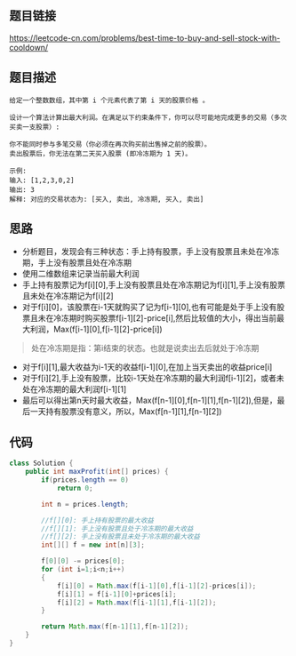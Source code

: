 ## 题目链接

https://leetcode-cn.com/problems/best-time-to-buy-and-sell-stock-with-cooldown/
## 题目描述

```
给定一个整数数组，其中第 i 个元素代表了第 i 天的股票价格 。​

设计一个算法计算出最大利润。在满足以下约束条件下，你可以尽可能地完成更多的交易（多次买卖一支股票）:

你不能同时参与多笔交易（你必须在再次购买前出售掉之前的股票）。
卖出股票后，你无法在第二天买入股票 (即冷冻期为 1 天)。

示例:
输入: [1,2,3,0,2]
输出: 3 
解释: 对应的交易状态为: [买入, 卖出, 冷冻期, 买入, 卖出]

```

## 思路

* 分析题目，发现会有三种状态：手上持有股票，手上没有股票且未处在冷冻期，手上没有股票且处在冷冻期
* 使用二维数组来记录当前最大利润
* 手上持有股票记为f[i][0],手上没有股票且处在冷冻期记为f[i][1],手上没有股票且未处在冷冻期记为f[i][2]
* 对于f[i][0]，该股票在i-1天就购买了记为f[i-1][0],也有可能是处于手上没有股票且未在冷冻期时购买股票f[i-1][2]-price[i],然后比较值的大小，得出当前最大利润，Max(f[i-1][0],f[i-1][2]-price[i])
> 处在冷冻期是指：第i结束的状态。也就是说卖出去后就处于冷冻期
* 对于f[i][1],最大收益为i-1天的收益f[i-1][0],在加上当天卖出的收益price[i]
* 对于f[i][2],手上没有股票，比较i-1天处在冷冻期的最大利润f[i-1][2]，或者未处在冷冻期的最大利润f[i-1][1]
* 最后可以得出第n天时最大收益，Max(f[n-1][0],f[n-1][1],f[n-1][2]),但是，最后一天持有股票没有意义，所以，Max(f[n-1][1],f[n-1][2])

## 代码

```java
class Solution {
    public int maxProfit(int[] prices) {
        if(prices.length == 0)
            return 0;

        int n = prices.length;

        //f[][0]: 手上持有股票的最大收益
        //f[][1]: 手上没有股票且处于冷冻期的最大收益
        //f[][2]: 手上没有股票且未处于冷冻期的最大收益
        int[][] f = new int[n][3];

        f[0][0] -= prices[0];
        for (int i=1;i<n;i++)
        {
            f[i][0] = Math.max(f[i-1][0],f[i-1][2]-prices[i]);
            f[i][1] = f[i-1][0]+prices[i];
            f[i][2] = Math.max(f[i-1][1],f[i-1][2]);
        }

        return Math.max(f[n-1][1],f[n-1][2]);
    }
}
```

